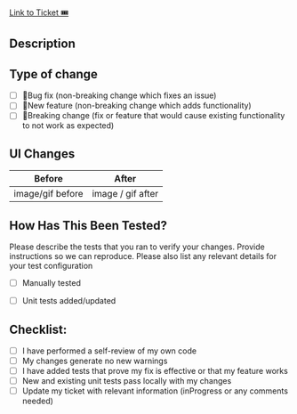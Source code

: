 [Link to Ticket 🎟](_paste_link_here_)

## Description
[//]: # (Please include a summary of the change and which issue is fixed. Please also include relevant motivation and context. List any dependencies that are required for this change.)

## Type of change

[//]: # (Please delete options that are not relevant.)

- [ ] 🐞Bug fix (non-breaking change which fixes an issue)
- [ ] 🌟New feature (non-breaking change which adds functionality)
- [ ] 🚧Breaking change (fix or feature that would cause existing functionality to not work as expected)

## UI Changes 
[//]: # (Add images/gifs if applicable)

Before            | After
----------------  | -----------------
image/gif before  |  image / gif after

## How Has This Been Tested?

Please describe the tests that you ran to verify your changes. Provide instructions so we can reproduce. Please also list any relevant details for your test configuration

- [ ] Manually tested
- [ ] Unit tests added/updated


## Checklist:

- [ ] I have performed a self-review of my own code
- [ ] My changes generate no new warnings
- [ ] I have added tests that prove my fix is effective or that my feature works
- [ ] New and existing unit tests pass locally with my changes
- [ ] Update my ticket with relevant information (inProgress or any comments needed) 
